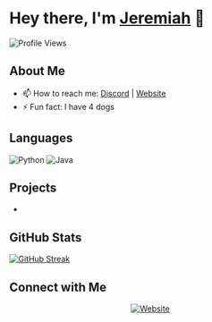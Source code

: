 # Hey there, I'm [Jeremiah](https://professedray4.github.io/) 👋

![Profile Views](https://komarev.com/ghpvc/?username=ProfessedRay4)

## About Me

- 📫 How to reach me: [Discord](https://discord.com/users/1091415878156943472) | [Website](https://professedray4.github.io/)
- ⚡ Fun fact: I have 4 dogs

## Languages

![Python](https://img.shields.io/badge/python-3670A0?style=for-the-badge&logo=python&logoColor=ffdd54)
![Java](https://img.shields.io/badge/java-%2300599C.svg?style=for-the-badge&logo=java&logoColor=white)

## Projects

- 

## GitHub Stats

[![GitHub Streak](https://github-readme-streak-stats.herokuapp.com?user=professedray4&theme=dark&hide_current_streak=true&hide_longest_streak=true)](https://git.io/streak-stats)

## Connect with Me

<p align="center">
  <a href="https://professedray4.github.io/" target="_blank"><img alt="Website" src="https://img.shields.io/badge/Website-%231E90FF.svg?&style=for-the-badge&logo=firefox-browser&logoColor=white"></a>
</p>
